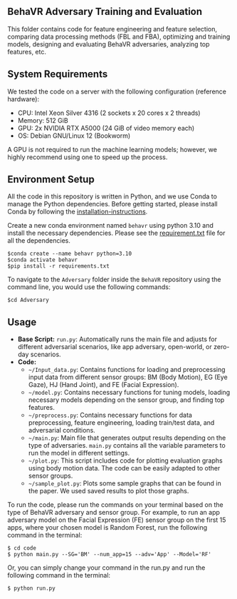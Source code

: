 
## BehaVR Adversary Training and Evaluation

This folder contains code for feature engineering and feature selection, comparing data processing methods (FBL and FBA), optimizing and training models, designing and evaluating BehaVR adversaries, analyzing top features, etc.

## System Requirements
We tested the code on a server with the following configuration (reference hardware):

- CPU: Intel Xeon Silver 4316 (2 sockets x 20 cores x 2 threads)
- Memory: 512 GiB
- GPU: 2x NVIDIA RTX A5000 (24 GiB of video memory each)
- OS: Debian GNU/Linux 12 (Bookworm)

A GPU is not required to run the machine learning models; however, we highly recommend using one to speed up the process.

## Environment Setup

All the code in this repository is written in Python, and we use Conda to manage the Python dependencies.
Before getting started, please install Conda by following the [installation-instructions](https://conda.io/projects/conda/en/latest/user-guide/install/linux.html).

Create a new conda environment named `behavr` using python 3.10 and install the necessary dependencies. 
Please see the [requirement.txt](https://github.com/UCI-Networking-Group/BehaVR/blob/main/Adversary/requirement.txt) file for all the dependencies.
```console
$conda create --name behavr python=3.10
$conda activate behavr
$pip install -r requirements.txt
```

To navigate to the `Adversary` folder inside the `BehaVR` repository using the command line, you would use the following commands:

```console
$cd Adversary
```

## Usage

- **Base Script:** `run.py`: Automatically runs the main file and adjusts for different adversarial scenarios, like app adversary, open-world, or zero-day scenarios.
- **Code:**
  - `~/Input_data.py`: Contains functions for loading and preprocessing input data from different sensor groups: BM (Body Motion), EG (Eye Gaze), HJ (Hand Joint), and FE (Facial Expression).
  - `~/model.py`: Contains necessary functions for tuning models, loading necessary models depending on the sensor group, and finding top features.
  - `~/preprocess.py`: Contains necessary functions for data preprocessing, feature engineering, loading train/test data, and adversarial conditions.
  - `~/main.py`: Main file that generates output results depending on the type of adversaries. `main.py` contains all the variable parameters to run the model in different settings.
  - `~/plot.py`: This script includes code for plotting evaluation graphs using body motion data. The code can be easily adapted to other sensor groups.
  - `~/sample_plot.py`: Plots some sample graphs that can be found in the paper. We used saved results to plot those graphs.

To run the code, please run the commands on your terminal based on the type of BehaVR adversary and sensor group. For example, to run an app adversary model on the Facial Expression (FE) sensor group on the first 15 apps, where your chosen model is Random Forest, run the following command in the terminal:

```console
$ cd code
$ python main.py --SG='BM' --num_app=15 --adv='App' --Model='RF'
```
Or, you can simply change your command in the run.py and run the following command in the terminal:

```console
$ python run.py
```
